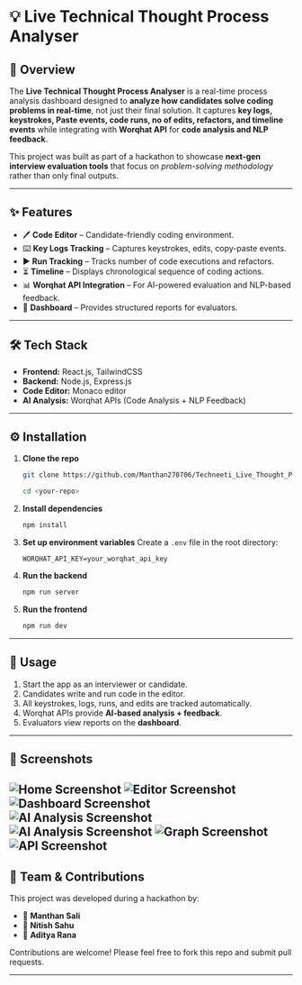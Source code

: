 # 💡 Live Technical Thought Process Analyser

## 📌 Overview

The **Live Technical Thought Process Analyser** is a real-time process analysis dashboard designed to **analyze how candidates solve coding problems in real-time**, not just their final solution.
It captures **key logs, keystrokes, Paste events, code runs, no of edits, refactors, and timeline events** while integrating with **Worqhat API** for **code analysis and NLP feedback**.

This project was built as part of a hackathon to showcase **next-gen interview evaluation tools** that focus on *problem-solving methodology* rather than only final outputs.

---

## ✨ Features

* 🖊️ **Code Editor** – Candidate-friendly coding environment.
* ⌨️ **Key Logs Tracking** – Captures keystrokes, edits, copy-paste events.
* ▶ **Run Tracking** – Tracks number of code executions and refactors.
* ⏳ **Timeline** – Displays chronological sequence of coding actions.
* 📊 **Worqhat API Integration** – For AI-powered evaluation and NLP-based feedback.
* 📑 **Dashboard** – Provides structured reports for evaluators.

---

## 🛠️ Tech Stack

* **Frontend:** React.js, TailwindCSS
* **Backend:** Node.js, Express.js
* **Code Editor:** Monaco editor
* **AI Analysis:** Worqhat APIs (Code Analysis + NLP Feedback)

---

## ⚙️ Installation

1. **Clone the repo**

   ```bash
   git clone https://github.com/Manthan270706/Techneeti_Live_Thought_Process_Analyser.git
   
   cd <your-repo>
   ```

2. **Install dependencies**

   ```bash
   npm install
   ```

3. **Set up environment variables**
   Create a `.env` file in the root directory:

   ```env
   WORQHAT_API_KEY=your_worqhat_api_key
   ```

4. **Run the backend**

   ```bash
   npm run server
   ```

5. **Run the frontend**

   ```bash
   npm run dev
   ```

---

## 🚀 Usage

1. Start the app as an interviewer or candidate.
2. Candidates write and run code in the editor.
3. All keystrokes, logs, runs, and edits are tracked automatically.
5. Worqhat APIs provide **AI-based analysis + feedback**.
6. Evaluators view reports on the **dashboard**.

---

## 📸 Screenshots
![Home Screenshot](images/home.jpg)
![Editor Screenshot](images/code.jpg)
![Dashboard Screenshot](images/dashboard.jpg)
![AI Analysis Screenshot](images/Analysis.jpg)
![AI Analysis Screenshot](images/Analysis2.jpg)
![Graph Screenshot](images/graph.jpg)
![API Screenshot](images/API.jpg)
---

## 🙌 Team & Contributions

This project was developed during a hackathon by:

* 👤 **Manthan Sali** 
* 👤 **Nitish Sahu** 
* 👤 **Aditya Rana** 

Contributions are welcome! Please feel free to fork this repo and submit pull requests.

---
